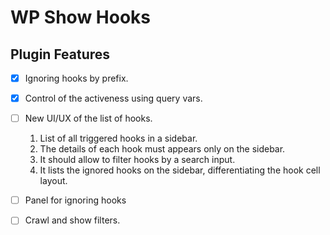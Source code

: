 # WP Show Hooks

## Plugin Features

- [x] Ignoring hooks by prefix.

- [x] Control of the activeness using query vars.

- [ ] New UI/UX of the list of hooks.
	1. List of all triggered hooks in a sidebar.
	2. The details of each hook must appears only on the sidebar.
	3. It should allow to filter hooks by a search input.
	4. It lists the ignored hooks on the sidebar, differentiating the hook cell layout. 

- [ ] Panel for ignoring hooks


- [ ] Crawl and show filters.
